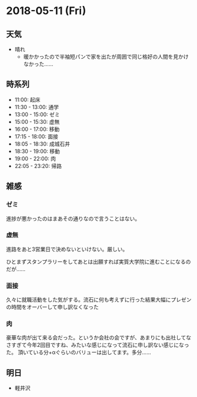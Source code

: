 # 2018-05-11 (Fri)

## 天気

- 晴れ
  - 暖かかったので半袖短パンで家を出たが周囲で同じ格好の人間を見かけなかった……

## 時系列

- 11:00: 起床
- 11:30 - 13:00: 通学
- 13:00 - 15:00: ゼミ
- 15:00 - 15:30: 虚無
- 16:00 - 17:00: 移動
- 17:15 - 18:00: 面接
- 18:05 - 18:30: 成城石井
- 18:30 - 19:00: 移動
- 19:00 - 22:00: 肉
- 22:05 - 23:20: 帰路

## 雑感

### ゼミ

進捗が悪かったのはまあその通りなので言うことはない。

### 虚無

進路をあと3営業日で決めないといけない。厳しい。

ひとまずスタンプラリーをしてあとは出願すれば実質大学院に進むことになるのだが……

### 面接

久々に就職活動をした気がする。流石に何も考えずに行った結果大幅にプレゼンの時間をオーバーして申し訳なくなった

### 肉

豪華な肉が出て来る会だった。というか会社の会ですが、あまりにも出社してなさすぎて今年2回目ですね、みたいな感じになって流石に申し訳ない感じになった。
頂いている分+αぐらいのバリューは出してます。多分……

## 明日

- 軽井沢
